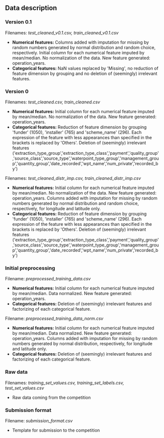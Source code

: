 ## Data description

### Version 0.1
Filenames: *test_cleaned_v0.1.csv, train_cleaned_v0.1.csv*

- **Numerical features:** Columns added with imputation for missing by random numbers generated by normal distribution and random choice, respectively. Initial column for each numerical feature imputed by mean/median. No normalization of the data. New feature generated: operation_years.
- **Categorical features:** NaN values replaced by 'Missing', no reduction of feature dimension by grouping and no deletion of (seemingly) irrelevant features.

### Version 0
Filenames: *test_cleaned.csv, train_cleaned.csv*

- **Numerical features:** Initial column for each numerical feature imputed by mean/median. No normalization of the data. New feature generated: operation_years.
- **Categorical features:** Reduction of feature dimension by grouping 'funder' (1050), 'installer' (765) and 'scheme_name' (296). Each expression of the feature with less appearances than specified in the brackets is replaced by 'Others'. Deletion of (seemingly) irrelevant features ('extraction_type_group','extraction_type_class','payment','quality_group','source_class','source_type','waterpoint_type_group','management_group','quantity_group','date_recorded','wpt_name','num_private','recorded_by')

Filenames: *test_cleaned_distr_imp.csv, train_cleaned_distr_imp.csv*

- **Numerical features:** Initial column for each numerical feature imputed by mean/median. No normalization of the data. New feature generated: operation_years. Columns added with imputation for missing by random numbers generated by normal distribution and random choice, respectively, for longitude and latitude only. 
- **Categorical features:** Reduction of feature dimension by grouping 'funder' (1050), 'installer' (765) and 'scheme_name' (296). Each expression of the feature with less appearances than specified in the brackets is replaced by 'Others'. Deletion of (seemingly) irrelevant features ('extraction_type_group','extraction_type_class','payment','quality_group','source_class','source_type','waterpoint_type_group','management_group','quantity_group','date_recorded','wpt_name','num_private','recorded_by')

### Initial preprocessing
Filename: *preprocessed_training_data.csv*

- **Numerical features:** Initial column for each numerical feature imputed by mean/median. Data normalized. New feature generated: operation_years.
- **Categorical features:** Deletion of (seemingly) irrelevant features and factorizing of each categorical feature.

Filename: *preprocessed_training_data_norm.csv*

- **Numerical features:** Initial column for each numerical feature imputed by mean/median. Data normalized. New feature generated: operation_years. Columns added with imputation for missing by random numbers generated by normal distribution, respectively, for longitude and latitude only. 
- **Categorical features:** Deletion of (seemingly) irrelevant features and factorizing of each categorical feature.

### Raw data
Filenames: *training_set_values.csv, training_set_labels.csv, test_set_values.csv*

- Raw data coming from the competition

### Submission format
Filename: *submission_format.csv*

- Template for submission to the competition
